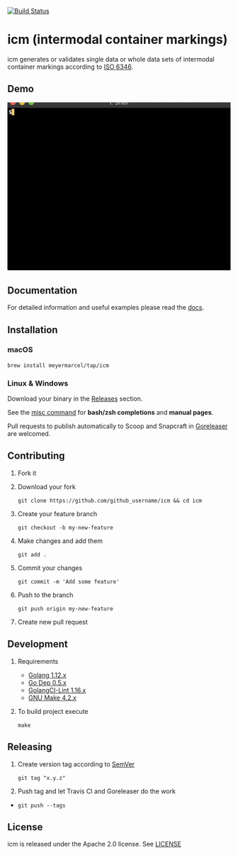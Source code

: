 [![Build Status](https://travis-ci.org/meyermarcel/icm.svg "Build Status")](https://travis-ci.org/meyermarcel/icm)

# icm (intermodal container markings)

icm generates or validates single data or whole data sets of intermodal container markings according to [ISO 6346](https://en.wikipedia.org/wiki/ISO_6346).

## Demo

![Demo](docs/gif/demo.gif)

## Documentation

For detailed information and useful examples please read the [docs](docs/icm.md).

## Installation

### macOS

```
brew install meyermarcel/tap/icm
```

### Linux & Windows

Download your binary in the [Releases](https://github.com/meyermarcel/icm/releases) section.

See the [misc command](docs/icm_misc.md) for **bash/zsh completions** and **manual pages**.

Pull requests to publish automatically to Scoop and Snapcraft in [Goreleaser](https://goreleaser.com/customization) are welcomed.

## Contributing

1. Fork it

1. Download your fork
    ```
    git clone https://github.com/github_username/icm && cd icm
    ```

1. Create your feature branch
    ```
    git checkout -b my-new-feature
    ```

1. Make changes and add them
    ```
    git add .
    ```

1. Commit your changes
    ```
    git commit -m 'Add some feature'
    ```

1. Push to the branch
    ```
    git push origin my-new-feature
    ```

1. Create new pull request

## Development

1. Requirements
    * [Golang 1.12.x](https://golang.org/doc/install)
    * [Go Dep 0.5.x](https://golang.github.io/dep/docs/installation.html)
    * [GolangCI-Lint 1.16.x](https://github.com/golangci/golangci-lint#install)
    * [GNU Make 4.2.x](https://www.gnu.org/software/make/)

1. To build project execute
    ```
    make
    ```

## Releasing

1. Create version tag according to [SemVer](https://semver.org)
    ```
    git tag "x.y.z"
    ```

1. Push tag and let Travis CI and Goreleaser do the work
+
    ```
    git push --tags
    ```

## License

icm is released under the Apache 2.0 license. See [LICENSE](https://github.com/meyermarcel/icm/blob/master/LICENSE)
